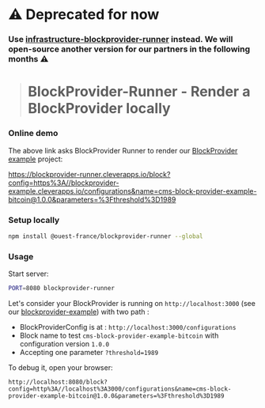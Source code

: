 
# :warning: Deprecated for now

### Use [infrastructure-blockprovider-runner](https://gitlab.ouest-france.fr/sipa-ouest-france/blockprovider-services/) instead. We will open-source another version for our partners in the following months :warning:


> # BlockProvider-Runner - Render a BlockProvider locally


### Online demo

The above link asks BlockProvider Runner to render our [BlockProvider example](https://github.com/Ouest-France/platform/tree/master/packages/blockprovider-example) project:

https://blockprovider-runner.cleverapps.io/block?config=https%3A//blockprovider-example.cleverapps.io/configurations&name=cms-block-provider-example-bitcoin@1.0.0&parameters=%3Fthreshold%3D1989

### Setup locally

```sh
npm install @ouest-france/blockprovider-runner --global
```

### Usage

Start server:

```sh
PORT=8080 blockprovider-runner
```

Let's consider your BlockProvider is running on `http://localhost:3000` (see our
[blockprovider-example](https://github.com/Ouest-France/platform/tree/master/packages/blockprovider-example)) with two path :

* BlockProviderConfig is at : `http://localhost:3000/configurations`
* Block name to test `cms-block-provider-example-bitcoin` with configuration
  version `1.0.0`
* Accepting one parameter `?threshold=1989`

To debug it, open your browser:

```
http://localhost:8080/block?config=http%3A//localhost%3A3000/configurations&name=cms-block-provider-example-bitcoin@1.0.0&parameters=%3Fthreshold%3D1989
```
